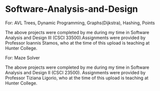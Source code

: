 # Software-Analysis-and-Design
For:
    AVL Trees,
    Dynamic Programming,
    Graphs(Dijkstra),
    Hashing,
    Points

The above projects were completed by me during my time in Software Analysis and Design III (CSCI 33500).Assignments were provided by  Professor Ioannis Stamos, who at the time of this upload is teaching at Hunter College.

For:
  Maze Solver

The above projects were completed by me during my time in Software Analysis and Design II (CSCI 23500). Assignments were provided by Professor Tiziana Ligorio, who at the time of this upload is teaching at Hunter College.

